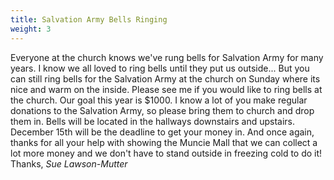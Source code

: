 ```yaml
---
title: Salvation Army Bells Ringing
weight: 3
---
```


Everyone at the church knows we've rung bells for Salvation Army for many years. I know we all loved to ring bells until they put us outside... But you can still ring bells for the Salvation Army at the church on Sunday where its nice and warm on the inside. Please see me if you would like to ring bells at the church. Our goal this year is $1000. I know a lot of you make regular donations to the Salvation Army, so please bring them to church and drop them in. Bells will be located in the hallways downstairs and upstairs. December 15th will be the deadline to get your money in. And once again, thanks for all your help with showing the Muncie Mall that we can collect a lot more money and we don't have to stand outside in freezing cold to do it! Thanks, *Sue Lawson-Mutter*